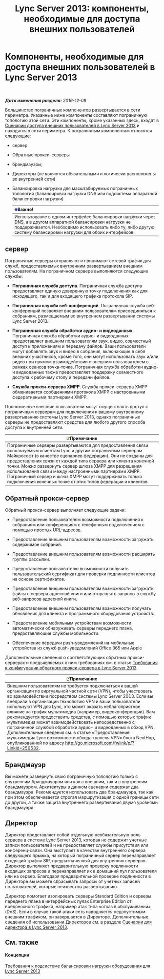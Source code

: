 ﻿---
title: 'Lync Server 2013: компоненты, необходимые для доступа внешних пользователей'
TOCTitle: Компоненты, необходимые для доступа внешних пользователей
ms:assetid: 2d0f9817-14e7-4109-95dc-62420e3c29e2
ms:mtpsurl: https://technet.microsoft.com/ru-ru/library/Gg425779(v=OCS.15)
ms:contentKeyID: 49309303
ms.date: 12/10/2016
mtps_version: v=OCS.15
ms.translationtype: HT
---

# Компоненты, необходимые для доступа внешних пользователей в Lync Server 2013

 

_**Дата изменения раздела:** 2016-12-08_

Большинство пограничных компонентов развертывается в сети периметра. Указанные ниже компоненты составляют пограничную топологию этой сети. Эти компоненты, кроме указанных здесь, входят в [Сценарии доступа внешних пользователей в Lync Server 2013](lync-server-2013-scenarios-for-external-user-access.md) и находятся в сети периметра. К пограничным компонентам относятся следующие:

  - сервер

  - Обратные прокси-серверы

  - брандмауэры;

  - Директоры (не являются обязательными и логически расположены во внутренней сети)

  - Балансировка нагрузки для масштабируемых пограничных топологий (балансировка нагрузки DNS или подсистема аппаратной балансировки нагрузки)
    
    <table>
    <thead>
    <tr class="header">
    <th><img src="images/JJ618369.important(OCS.15).gif" title="important" alt="important" />Важно!</th>
    </tr>
    </thead>
    <tbody>
    <tr class="odd">
    <td>Использование в одном интерфейсе балансировки нагрузки через DNS, а в другом аппаратной балансировки нагрузки не поддерживается. Необходимо использовать либо ту, либо другую систему балансировки нагрузки для обоих интерфейсов.</td>
    </tr>
    </tbody>
    </table>


## сервер

Пограничные серверы отправляют и принимают сетевой трафик для служб, предоставляемых внутренним развертыванием внешним пользователям. На пограничном сервере выполняются следующие службы:

  - **Пограничная служба доступа**. Пограничная служба доступа предоставляет единую доверенную точку подключения как для исходящего, так и для входящего трафика протокола SIP.

  - **Пограничная служба веб-конференций**. Пограничная служба веб-конференций позволяет внешним пользователям присоединяться к собраниям, размещаемым во внутреннем развертывании системы Lync Server 2013.

  - **Пограничная служба обработки аудио- и видеоданных**. Пограничная служба обработки аудио- и видеоданных предоставляет внешним пользователям звук, видео, совместный доступ к приложениям и передачу файлов. Ваши пользователи могут добавлять звук и видео в собрания, включающие в себя внешних участников, кроме того, они могут использовать звук и/или видео при прямом взаимодействии с внешним пользователем в рамках сеансов точка-точка. Пограничная служба обработки аудио- и видеоданных также предоставляет поддержку совместного доступа к рабочему столу и передачи файлов.

  - **Служба прокси-сервера XMPP**. Служба прокси-сервера XMPP обменивается сообщениями протокола XMPP с настроенными федеративными партнерами XMPP.

Полномочные внешние пользователи могут осуществлять доступ к пограничным серверам для подключения к вашему внутреннему развертыванию системы Lync Server 2013, однако пограничные серверы не предоставляют средства для любого другого способа доступа к внутренней сети.

<table>
<thead>
<tr class="header">
<th><img src="images/Gg398412.note(OCS.15).gif" title="note" alt="note" />Примечание</th>
</tr>
</thead>
<tbody>
<tr class="odd">
<td>Пограничные серверы развертываются для предоставления связи используемым клиентам Lync и другим пограничным серверам Майкрософт (в качестве сценариев федерации). Они не созданы для предоставления связи от каждой типа сервера или клиента конечной точки. Можно развернуть сервер шлюза XMPP для разрешения использования связи между настроенными партнерами XMPP. Пограничный сервер и шлюз XMPP могут поддерживать только подключения конечных точке от этих типов федерации и клиентов.</td>
</tr>
</tbody>
</table>


## Обратный прокси-сервер

Обратный прокси-сервер выполняет следующие задачи:

  - Предоставление пользователям возможности подключения к собраниям или конференциям с телефонным подключением с помощью простых URL-адресов.

  - Предоставление внешним пользователям возможности загружать содержимое собраний.

  - Предоставление внешним пользователям возможности расширять группы рассылки.

  - Предоставление пользователю возможности получить пользовательский сертификат для проверки подлинности клиентов на основе сертификатов.

  - Предоставление внешним пользователям возможности загружать файлы с сервера адресной книги или отправлять запросы в службу веб-запросов адресной книги.

  - Предоставление внешним пользователям возможности получать обновления для клиента и программного оборудования устройств.

  - Предоставление мобильным устройствам возможности автоматически обнаруживать серверы переднего плана, предоставляющие службы мобильности.

  - Обеспечение передачи push-уведомлений на мобильные устройства из служб push-уведомлений Office 365 или Apple

Дополнительные сведения о соответствующих обратных прокси-серверах и предъявляемых к ним требованиях см. в статье [Требования к конфигурации обратного прокси-сервера в Lync Server 2013](lync-server-2013-configuration-requirements-for-reverse-proxy.md).

<table>
<thead>
<tr class="header">
<th><img src="images/Gg398412.note(OCS.15).gif" title="note" alt="note" />Примечание</th>
</tr>
</thead>
<tbody>
<tr class="odd">
<td>Внешним пользователям не требуется подключаться к вашей организации по виртуальной частной сети (VPN), чтобы участвовать во взаимодействии посредством системы Lync Server 2013. Если вы внедрили в организации технологию VPN и ваши пользователи используют VPN для Lync, это может оказать неблагоприятное влияние на трафик мультимедиа (например, видеоконференции). Вам рекомендуется предоставить средства, с помощью которых трафик мультимедиа может взаимодействовать непосредственно с пограничной службой обработки аудио- и видеоданных в обход VPN. Дополнительные сведения см. в статье «Предоставление мультимедиа Lync возможности обхода туннеля VPN» блога NextHop, опубликованной по адресу <a href="http://go.microsoft.com/fwlink/p/?linkid=256532">http://go.microsoft.com/fwlink/p/?LinkId=256532</a>.</td>
</tr>
</tbody>
</table>


## Брандмауэр

Вы можете развернуть свою пограничную топологию только с внутренним брандмауэром или как с внешним, так и с внутренним брандмауэром. Архитектуры в данном сценарии содержат два брандмауэра. Рекомендуется использовать два брандмауэра, так как при этом обеспечивается строгая маршрутизация с одной границы сети до другой, а также защита внутреннего развертывания двумя уровнями брандмауэра.

## Директор

Директор представляет собой отдельную необязательную роль сервера в системе Lync Server 2013, которая не содержит учетные записи пользователей и не предоставляет службы присутствия или конференц-связи. Она выступает в качестве внутреннего сервера следующего прыжка, на который пограничный сервер перенаправляет входящий трафик SIP, предназначенный для внутренних серверов. Директор выполняет предварительную проверку подлинности входящих запросов и перенаправляет их в домашний пул пользователя или на сервер. Благодаря предварительной проверке подлинности в Директоре вы можете сбрасывать запросы от учетных записей пользователей, которые неизвестны развертыванию.

Директор помогает изолировать серверы Standard Edition и серверы переднего плана в интерфейсных пулах Enterprise Edition от вредоносного трафика, например атак типа «отказ в обслуживании» (DoS). Если в случае такой атаки сеть наводняется недопустимым внешним трафиком, он завершается в Директоре. Дополнительные сведения об использовании Директоров см. в разделе [Сценарии для директора в Lync Server 2013](lync-server-2013-scenarios-for-the-director.md).

## См. также

#### Концепции

[Требования к подсистеме балансировки нагрузки оборудования для Lync Server 2013](lync-server-2013-hardware-load-balancer-requirements.md)


